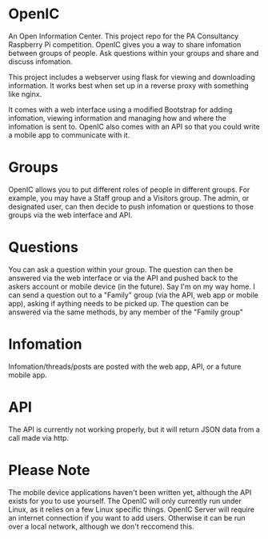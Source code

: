 OpenIC
======

An Open Information Center.
This project repo for the PA Consultancy Raspberry Pi competition.
OpenIC gives you a way to share infomation between groups of people. Ask questions within your groups and share and discuss infomation.

This project includes a webserver using flask for viewing and downloading information.
It works best when set up in a reverse proxy with something like nginx.

It comes with a web interface using a modified Bootstrap for adding infomation, viewing information and managing how and where the infomation is sent to.
OpenIC also comes with an API so that you could write a mobile app to communicate with it.

Groups
======

OpenIC allows you to put different roles of people in different groups. 
For example, you may have a Staff group and a Visitors group.
The admin, or designated user, can then decide to push infomation or questions to those groups via the web interface and API.

Questions
=========
You can ask a question within your group. The question can then be answered via the web interface or via the API and pushed back to the askers account or mobile device (in the future).
Say I'm on my way home. I can send a question out to a "Family" group (via the API, web app or mobile app), asking if aything needs to be picked up. The question can be answered via the same methods, by any member of the "Family group"

Infomation
==========

Infomation/threads/posts are posted with the web app, API, or a future mobile app. 

API
===

The API is currently not working properly, but it will return JSON data from a call made via http.

Please Note
===========

The mobile device applications haven't been written yet, although the API exists for you to use yourself.
The OpenIC will only currently run under Linux, as it relies on a few Linux specific things.
OpenIC Server will require an internet connection if you want to add users. Otherwise it can be run over a local network, although we don't reccomend this.
